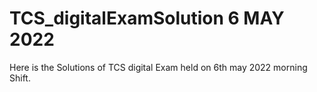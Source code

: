 # TCS_digitalExamSolution 6 MAY 2022
Here is the Solutions of TCS digital Exam held on 6th may 2022 morning Shift.

